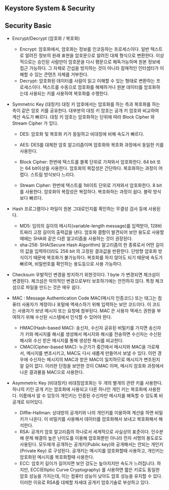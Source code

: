 ## Keystore System & Security

## Security Basic

* Encrypt/Decrypt (암호화 / 복호화)
  * Encrypt: 암호화에서, 암호화는 정보를 인코등하는 프로세스이다. 일반 텍스트로 알려진 정보의 원래 표현을 암호문으로 알려진 대체 형식으로 변환한다. 이상적으로는 승인된 사람만이 암호문을 다시 평문으로 해독가능하며 원본 정보에 접근 가능하다. 그 자체로 간섭을 방지하는 것이 아니라 잠재적인 인터셉터가 이해할 수 있는 콘텐츠 자체를 거부한다.
  * Decrypt: 암호화된 데이터를 사람이 읽고 이해할 수 있는 형태로 변환하는 프로세스이다. 텍스트를 수동으로 암호화를 해체하거나 원본 데이터를 암호화하는데 사용되는 키를 사용하여 복호화를 수행한다.

* Symmetric Key (대칭키)
  대칭 키 암호에서는 암호화를 하는 측과 복호화를 하는 측이 같은 암호 키를 공유한다. 대부분의 대칭 키 암호는 공개 키 암호와 비교하여 계산 속도가 빠르다. 대칭 키 암호는 암호화하는 단위에 따라 Block Cipher 와 Stream Cipher 가 있다.
  
  * DES: 암호화 및 복호화 키가 동일하고 비대칭에 비해 속도가 빠르다.
  * AES: DES를 대체한 암호 알고리즘이며 암호화와 복호화 과정에서 동일한 키를 사용한다.
  
  * Block Cipher: 한번에 텍스트를 블록 단위로 가져와서 암호화한다. 64 bit 또는 64 bit이상을 사용한다. 암호화의 복잡성은 간단하다. 복호화하는 과정이 어렵다. 스트림 방식보다 느리다.
  * Stream Cipher: 한번에 텍스트를 1바이트 단위로 가져와서 암호화한다. 8 bit 를 사용한다. 암호화의 복잡성은 복잡하다. 복호화하는 과정이 쉽다. 블락 방식보다 빠르다.
  
* Hash
  프로그램이나 파일이 원본 그대로인지를 확인하는 무결성 검사 등에 사용된다.
  * MD5: 임의의 길이의 메시지(variable-length message)를 입력받아, 128비트짜리 고정 길이의 출력값을 낸다. 암호화 결함이 발견되어 보안 용도로 사용할 때에는 SHA와 같은 다른 알고리즘을 사용하는 것이 권장된다.
  * sha-256: SHA(Secure Hash Algorithm) 알고리즘의 한 종류로서 어떤 길이의 값을 입력하더라도 256 bit 의 고정된 결과값을 반환한다. 단방향 암호화 방식이기 때문에 복호화가 불가능하다. 복호화를 하지 않아도 되기 때문에 속도가 빠르며, 비밀번호를 확인하는 용도등으로 사용 가능하다.

* Checksum
우발적인 변경을 방지하기 위한것이다. 1 byte 가 변경되면 체크섬이 변경된다. 체크섬은 악의적인 변경으로부터 보호하기에는 안전하지 않다. 특정 체크섬으로 파일을 만드는 것은 매우 쉽다.

* MAC : Message Authentication Code
  MAC(메시지 인증코드) 또는 태그는 컴퓨터 사용자가 계정이나 포털에 액세스하기 위해 입력하는 보안 코드이다. 이 코드는 사용자가 보낸 메시지 또는 요청에 첨부된다. MAC 은 사용자 액세스 권한을 부여하기 위해 수신된 시스템에서 인식할 수 있어야 한다.
  * HMAC(Hash-based MAC): 송신자, 수신자 공유된 비밀키를 가지면 송신자가 키와 메시지를 해시를 생성해서 메시지와 해시를 전송하면 수신자는 수신된 해시와 수신 받은 메시지를 통해 생성한 해시를 비교한다. 
  * CMAC(Cipher-based MAC): 누군가가 중간에서 메시지와 MAC을 가로채서, 메시지를 변조시키고, MAC도 다시 새롭게 만들어서 보낼 수 있다. 이런 경우에 수신자는 메시지의 MAC과 받은 MAC이 일치하므로 메시지가 변조된지 알 길이 없다. 이러한 단점을 보안한 것이 CMAC 이며, 메시지 암호화 과정에서 나온 결과물을 MAC으로 사용한다. 

* Asymmetric Key (비대칭키)
  비대칭암호화는 두 개의 별개의 관련 키를 사용한다. 하나의 키인 공개 키는 암호화에 사용되고 다른 하나인 개인 키는 복호화에 사용한다. 이름에서 알 수 있듯이 개인키는 인증된 수신자만 메시지를 해독할 수 있도록 비공개로 되어있다.
  * Diffie-Hallman: 상대방의 공개키와 나의 개인키를 이용하여 계산을 하면 비밀키가 나온다. 이 비밀키를 사용해서 데이터를 암호화해서 보내고 복호화해서 해석한다.
  * RSA: 공개키 암호 알고리즘의 하나로서 세계적으로 사실상의 표준이다. 인수분해 문제 해결의 높은 난이도를 이용해 암호화뿐만 아니라 전자 서명의 용도로도 사용된다. 모두에개 공개하는 공개키(Public key)와 공개해서는 안되는 개인키(Private Key) 로 구성된다. 공개키는 메시지를 암호화할때 사용하고, 개인키는 암호화된 메시지를 복호화할때 사용한다.
  * ECC: 암호키 길이가 길어지면 보안 강도는 높아지지만 속도가 느려집니다. 하지만, ECC(Elliptic Curve Cryptography) 를 사용하면 짧은 키로도 동일한 암호 성능을 가지는데, 이는 컴퓨터 성능이 낮아도 암호 성능을 유지할 수 있다. 이러한 이유로 RSA를 대체할 차세대 공개키 암호기술로 부상하고 있다.
